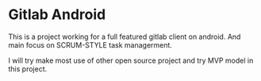 # Gitlab Android

This is a project working for a full featured gitlab client on android.
And main focus on SCRUM-STYLE task managerment.

I will try make most use of other open source project and try MVP model in 
this project.
